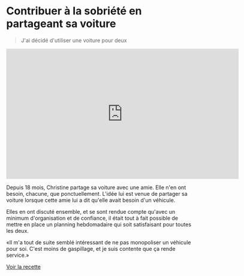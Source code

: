 # Contribuer à la sobriété en partageant sa voiture

> J'ai décidé d'utiliser une voiture pour deux 

<iframe src="https://player.vimeo.com/video/138948710" width="620" height="348" frameborder="0" webkitallowfullscreen mozallowfullscreen allowfullscreen></iframe>

Depuis 18 mois, Christine partage sa voiture avec une amie. Elle n'en ont besoin, chacune, que ponctuellement. L'idée lui est venue de partager sa voiture lorsque cette amie lui a dit qu'elle avait besoin d'un véhicule.

Elles en ont discuté ensemble, et se sont rendue compte qu'avec un minimum d'organisation et de confiance, il était tout à fait possible de mettre en place un planning hebdomadaire qui soit satisfaisant pour toutes les deux.

«Il m'a tout de suite semblé intéressant de ne pas monopoliser un véhicule pour soi. C'est moins de gaspillage, et je suis contente que ça rende service.»

[Voir la recette](http://www.onpassealacte.fr/recettes_coup_de_coeur_en_savoir_plus.php?r=83981966016)
